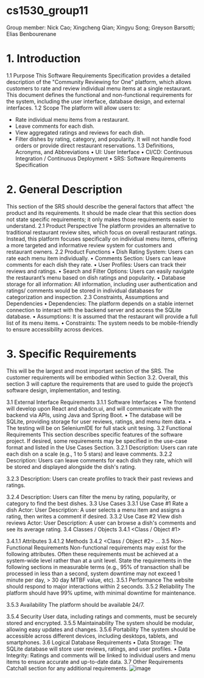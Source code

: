 # cs1530_group11

Group member: Nick Cao; Xingcheng Qian; Xingyu Song; Greyson Barsotti; Elias Benbourenane

# 1. Introduction

1.1 Purpose
This Software Requirements Specification provides a detailed description of the "Community Reviewing for One" platform, which allows customers to rate and review individual menu items at a single restaurant. This document defines the functional and non-functional requirements for the system, including the user interface, database design, and external interfaces.
1.2 Scope
The platform will allow users to:
- Rate individual menu items from a restaurant.
- Leave comments for each dish.
- View aggregated ratings and reviews for each dish.
- Filter dishes by rating, category, and popularity.
It will not handle food orders or provide direct restaurant reservations.
1.3 Definitions, Acronyms, and Abbreviations
• UI: User Interface
• CI/CD: Continuous Integration / Continuous Deployment
• SRS: Software Requirements Specification

# 2. General Description
This section of the SRS should describe the general factors that affect 'the product and its requirements.  It should be made clear that this section does not state specific requirements; it only makes those requirements easier to understand.
2.1 Product Perspective
The platform provides an alternative to traditional restaurant review sites, which focus on overall restaurant ratings. Instead, this platform focuses specifically on individual menu items, offering a more targeted and informative review system for customers and restaurant owners.
2.2 Product Functions
• Dish Rating System: Users can rate each menu item individually.
• Comments Section: Users can leave comments for each dish they rate.
• User Profiles: Users can track their reviews and ratings.
• Search and Filter Options: Users can easily navigate the restaurant’s menu based on dish ratings and popularity.
• Database storage for all information: All information, including user authentication and ratings/ comments would be stored in individual databases for categorization and inspection.
2.3 Constraints, Assumptions and Dependencies
• Dependencies: The platform depends on a stable internet connection to interact with the backend server and access the SQLite database.
• Assumptions: It is assumed that the restaurant will provide a full list of its menu items.
• Constraints: The system needs to be mobile-friendly to ensure accessibility across devices.

# 3. Specific Requirements
This will be the largest and most important section of the SRS.  The customer requirements will be embodied within Section 3.2. Overall, this section 3 will capture the requirements that are used to guide the project’s software design, implementation, and testing.

3.1 External Interface Requirements
3.1.1 Software Interfaces
• The frontend will develop upon React and shadcn.ui, and will communicate with the backend via APIs, using Java and Spring Boot.
• The database will be SQLite, providing storage for user reviews, ratings, and menu item data.
• The testing will be on SeleniumIDE for full stack unit tesing.
3.2 Functional Requirements
This section describes specific features of the software project.  If desired, some requirements may be specified in the use-case format and listed in the Use Cases Section.
3.2.1 <Dish rating system>
Description: Users can rate each dish on a scale (e.g., 1 to 5 stars) and leave comments.
3.2.2 <Comment system>
Description: Users can leave comments for each dish they rate, which will be stored and displayed alongside the dish's rating.

3.2.3 <User authentication system>
Description: Users can create profiles to track their past reviews and ratings.

3.2.4 <Filtering and Sorting system>
Description: Users can filter the menu by rating, popularity, or category to find the best dishes.
3.3 Use Cases
3.3.1 Use Case #1 Rate a dish
Actor: User
Description: A user selects a menu item and assigns a rating, then writes a comment if desired.
3.3.2 Use Case #2 View dish reviews
Actor: User
Description: A user can browse a dish's comments and see its average rating.
3.4 Classes / Objects
3.4.1 <Class / Object #1>

3.4.1.1 Attributes
3.4.1.2 Methods
3.4.2 <Class / Object #2>
…
3.5 Non-Functional Requirements
Non-functional requirements may exist for the following attributes.  Often these requirements must be achieved at a system-wide level rather than at a unit level.  State the requirements in the following sections in measurable terms (e.g., 95% of transaction shall be processed in less than a second, system downtime may not exceed 1 minute per day, > 30 day MTBF value, etc). 
3.5.1 Performance
The website should respond to major interactions within 2 seconds.
3.5.2 Reliability
The platform should have 99% uptime, with minimal downtime for maintenance.

3.5.3 Availability
The platform should be available 24/7.

3.5.4 Security
User data, including ratings and comments, must be securely stored and encrypted.
3.5.5 Maintainability
The system should be modular, allowing easy updates and changes.
3.5.6 Portability
The system should be accessible across different devices, including desktops, tablets, and smartphones.
3.6 Logical Database Requirements
• Data Storage: The SQLite database will store user reviews, ratings, and user profiles.
• Data Integrity: Ratings and comments will be linked to individual users and menu items to ensure accurate and up-to-date data.
3.7 Other Requirements
Catchall section for any additional requirements.
![image](https://github.com/user-attachments/assets/cff8e694-6c1a-46c6-aa71-4f0c8d8f4a3b)
